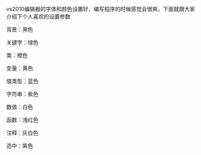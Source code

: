 vs2010编辑器的字体和颜色设置好，编写程序的时候感觉会很爽，下面就跟大家介绍下个人喜欢的设置参数

背景：黑色

关键字：绿色

类：橙色

变量：黄色

值类型：蓝色

字符串：紫色

数值：白色

函数：浅红色

注释：灰白色

选中：紫色
